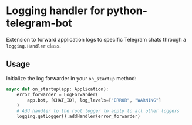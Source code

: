 # Logging handler for python-telegram-bot
Extension to forward application logs to specific Telegram chats through a `logging.Handler` class.

## Usage
Initialize the log forwarder in your `on_startup` method:

```python
async def on_startup(app: Application):
    error_forwarder = LogForwarder(
        app.bot, [CHAT_ID], log_levels=["ERROR", "WARNING"]
    )
    # Add handler to the root logger to apply to all other loggers
    logging.getLogger().addHandler(error_forwarder)
```
